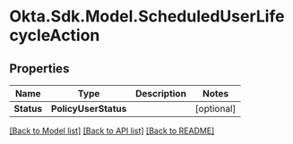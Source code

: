# Okta.Sdk.Model.ScheduledUserLifecycleAction

## Properties

Name | Type | Description | Notes
------------ | ------------- | ------------- | -------------
**Status** | **PolicyUserStatus** |  | [optional] 

[[Back to Model list]](../README.md#documentation-for-models) [[Back to API list]](../README.md#documentation-for-api-endpoints) [[Back to README]](../README.md)

